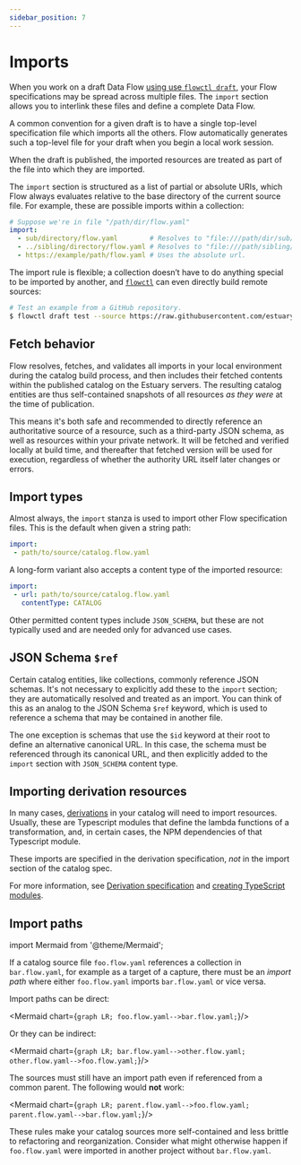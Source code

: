 ```yaml
---
sidebar_position: 7
---
```

# Imports

When you work on a draft Data Flow [using use `flowctl draft`](../concepts/flowctl.md#working-with-drafts),
your Flow specifications may be spread across multiple files.
The `import` section allows you to interlink these files and define a complete Data Flow.

A common convention for a given draft is to have a single top-level specification
file which imports all the others.
Flow automatically generates such a top-level file for your draft when you begin a local work session.

When the draft is published, the imported resources are treated as part of the file
into which they are imported.

The `import` section is structured as a list of partial or absolute URIs,
which Flow always evaluates relative to the base directory of the current source file.
For example, these are possible imports within a collection:

```yaml
# Suppose we're in file "/path/dir/flow.yaml"
import:
  - sub/directory/flow.yaml        # Resolves to "file:///path/dir/sub/directory/flow.yaml".
  - ../sibling/directory/flow.yaml # Resolves to "file:///path/sibling/directory/flow.yaml".
  - https://example/path/flow.yaml # Uses the absolute url.
```

The import rule is flexible; a collection doesn’t have to do anything special
to be imported by another,
and [`flowctl`](flowctl.md) can even directly build remote sources:

```bash
# Test an example from a GitHub repository.
$ flowctl draft test --source https://raw.githubusercontent.com/estuary/flow-template/main/word-counts.flow.yaml
```

## Fetch behavior

Flow resolves, fetches, and validates all imports in your local environment during the catalog build process,
and then includes their fetched contents within the published catalog on the Estuary servers.
The resulting catalog entities are thus self-contained snapshots of all resources
_as they were_ at the time of publication.

This means it's both safe and recommended to directly reference
an authoritative source of a resource, such as a third-party JSON schema, as well as resources within your private network.
It will be fetched and verified locally at build time,
and thereafter that fetched version will be used for execution,
regardless of whether the authority URL itself later changes or errors.

## Import types

Almost always, the `import` stanza is used to import other Flow
specification files.
This is the default when given a string path:

```yaml
import:
 - path/to/source/catalog.flow.yaml
```

A long-form variant also accepts a content type of the imported resource:

```yaml
import:
 - url: path/to/source/catalog.flow.yaml
   contentType: CATALOG
```

Other permitted content types include `JSON_SCHEMA`,
but these are not typically used and are needed only for advanced use cases.

## JSON Schema `$ref`

Certain catalog entities, like collections, commonly reference JSON schemas.
It's not necessary to explicitly add these to the `import` section;
they are automatically resolved and treated as an import.
You can think of this as an analog to the JSON Schema `$ref` keyword,
which is used to reference a schema that may
be contained in another file.

The one exception is schemas that use the `$id` keyword
at their root to define an alternative canonical URL.
In this case, the schema must be referenced through its canonical URL,
and then explicitly added to the `import` section
with `JSON_SCHEMA` content type.

## Importing derivation resources

In many cases, [derivations](./derivations.md) in your catalog will need to import resources.
Usually, these are Typescript modules that define the lambda functions of a transformation,
and, in certain cases, the NPM dependencies of that Typescript module.

These imports are specified in the derivation specification, _not_ in the import section of the catalog spec.

For more information, see [Derivation specification](./derivations.md#specification) and [creating TypeScript modules](./derivations.md#creating-typescript-modules).

## Import paths

import Mermaid from '@theme/Mermaid';

If a catalog source file `foo.flow.yaml` references a collection in `bar.flow.yaml`,
for example as a target of a capture,
there must be an _import path_ where either `foo.flow.yaml`
imports `bar.flow.yaml` or vice versa.

Import paths can be direct:

<Mermaid chart={`
	graph LR;
		foo.flow.yaml-->bar.flow.yaml;
`}/>

Or they can be indirect:

<Mermaid chart={`
	graph LR;
		bar.flow.yaml-->other.flow.yaml;
        other.flow.yaml-->foo.flow.yaml;
`}/>

The sources must still have an import path
even if referenced from a common parent.
The following would **not** work:

<Mermaid chart={`
	graph LR;
		parent.flow.yaml-->foo.flow.yaml;
		parent.flow.yaml-->bar.flow.yaml;
`}/>

These rules make your catalog sources more self-contained
and less brittle to refactoring and reorganization.
Consider what might otherwise happen if `foo.flow.yaml`
were imported in another project without `bar.flow.yaml`.